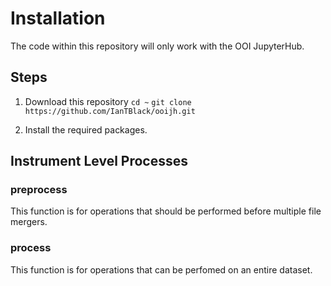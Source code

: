 # Installation
The code within this repository will only work with the OOI JupyterHub. 

## Steps
1. Download this repository
`cd ~`
`git clone https://github.com/IanTBlack/ooijh.git`

2. Install the required packages.




## Instrument Level Processes


### preprocess
This function is for operations that should be performed before multiple file mergers.

### process
This function is for operations that can be perfomed on an entire dataset.

